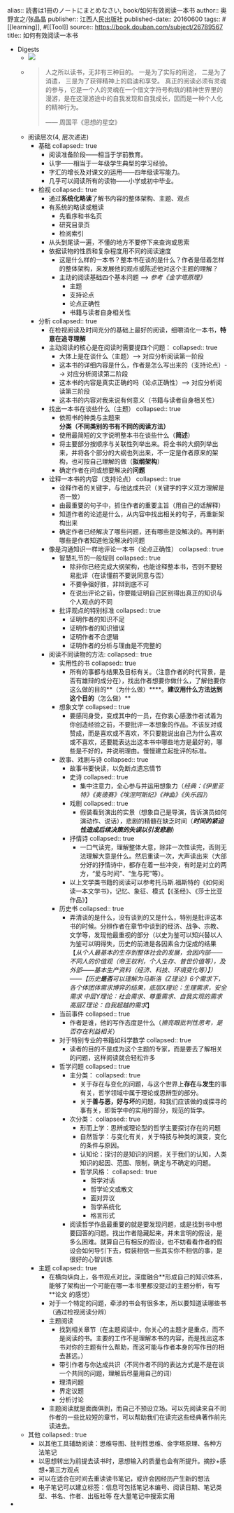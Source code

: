 alias:: 読書は1冊のノートにまとめなさい, book/如何有效阅读一本书
author:: 奥野宣之/张晶晶
publisher:: 江西人民出版社
published-date:: 20160600
tags:: #[[learning]], #[[Tool]]
source:: https://book.douban.com/subject/26789567
title:: 如何有效阅读一本书
- Digests
  - ![](../assets/book/xminds/如何有效阅读一本书.png)
  - > 人之所以读书，无非有三种目的。
    一是为了实际的用途，
    二是为了消遣，
    三是为了获得精神上的启迪和享受。
    真正的阅读必须有灵魂的参与，它是一个人的灵魂在一个借文字符号构筑的精神世界里的漫游，是在这漫游途中的自我发现和自我成长，因而是一种个人化的精神行为。
    >
    >—— 周国平《思想的星空》
  - 阅读层次(4, 层次递进)
    - 基础
      collapsed:: true
      - 阅读准备阶段——相当于学前教育。
      - 认字——相当于一年级学生典型的学习经验。
      - 字汇的增长及对课文的运用——四年级读写能力。
      - 几乎可以阅读所有的读物——小学或初中毕业。
    - 检视
      collapsed:: true
      - 通过**系统化略读**了解书内容的整体架构、主题、观点
      - 有系统的略读或粗读
        - 先看序和书名页
        - 研究目录页
        - 检阅索引
      - 从头到尾读一遍，不懂的地方不要停下来查询或思索
      - 依据读物的性质和复杂程度用不同的阅读速度
        - 这是什么样的一本书？整本书在谈的是什么？作者是借着怎样的整体架构，来发展他的观点或陈述他对这个主题的理解？
        - 主动的阅读基础四个基本问题 --> *参考《金字塔原理》*
          - 主题
          - 支持论点
          - 论点正确性
          - 书籍与读者自身相关性
    - 分析
      collapsed:: true
      - 在检视阅读及时间充分的基础上最好的阅读，细嚼消化一本书，**特意在追寻理解**
      - 主动阅读的核心是在阅读时需要提四个问题：
        collapsed:: true
        - 大体上是在谈什么（主题）--> 对应分析阅读第一阶段
        - 这本书的详细内容是什么，作者是怎么写出来的（支持论点）--> 对应分析阅读第二阶段
        - 这本书的内容是真实正确的吗（论点正确性）--> 对应分析阅读第三阶段
        - 这本书的内容对我来说有何意义（书籍与读者自身相关性）
      - 找出一本书在谈些什么（主题）
        collapsed:: true
        - 依照书的种类与主题来**分类（不同类别的书有不同的阅读方法）**
        - 使用最简短的文字说明整本书在谈些什么（**简述**）
        - 将主要部分按顺序与关联性列举出来。将全书的大纲列举出来，并将各个部分的大纲也列出来，不一定是作者原来的架构，也可按自己理解的做（**拟纲架构**）
        - 确定作者在问或想要解决的**问题**
      - 诠释一本书的内容（支持论点）
        collapsed:: true
        - 诠释作者的关键字，与他达成共识（关键字的字义双方理解是否一致）
        - 由最重要的句子中，抓住作者的重要主旨（用自己的话解释）
        - 知道作者的论述是什么，从内容中找出相关的句子，再重新架构出来
        - 确定作者已经解决了哪些问题，还有哪些是没解决的。再判断哪些是作者知道他没解决的问题
      - 像是沟通知识一样地评论一本书（论点正确性）
        collapsed:: true
        - 智慧礼节的一般规则
          collapsed:: true
          - 除非你已经完成大纲架构，也能诠释整本书，否则不要轻易批评（在读懂前不要说同意与否）
          - 不要争强好胜，非辩到底不可
          - 在说出评论之前，你要能证明自己区别得出真正的知识与个人观点的不同
        - 批评观点的特别标准
          collapsed:: true
          - 证明作者的知识不足
          - 证明作者的知识错误
          - 证明作者不合逻辑
          - 证明作者的分析与理由是不完整的
      - 阅读不同读物的方法:
        collapsed:: true
        - 实用性的书
          collapsed:: true
          - 所有的事都与结果及目标有关。（注意作者的时代背景，是否有雄辩的成分在），找出作者想要你做什么，了解他要你这么做的目的**（为什么做）****。**建议用什么方法达到这个目的**（怎么做）**
        - 想象文学
          collapsed:: true
          - 要感同身受，变成其中的一员，在你衷心感激作者试着为你创造经验之前，不要批评一本想象的作品。不该反对或赞成，而是喜欢或不喜欢，不只要能说出自己为什么喜欢或不喜欢，还要能表达出这本书中哪些地方是最好的，哪些是不好的，并说明理由。慢慢建立起批评的标准。
        - 故事、戏剧与诗
          collapsed:: true
          - 故事书要快读，以免断点遗忘情节
          - 史诗
            collapsed:: true
            - 集中注意力，全心参与并运用想象力（*经典：《伊里亚特》《奥德赛》《埃涅阿斯纪》《神曲》《失乐园》*）
          - 戏剧
            collapsed:: true
            - 假装看到演出的实景（想象自己是导演，告诉演员如何演动作、说话），悲剧的精髓在缺乏时间（***时间的紧迫性造成后续决策的失误以引发悲剧***）
          - 抒情诗
            collapsed:: true
            - 一口气读完，理解整体大意，除非一次性读完，否则无法理解大意是什么。然后重读一次，大声读出来（大部分好的抒情诗中，都存在着一些冲突，有时是对立的两方，“爱与时间”、“生与死”等）。
          - 以上文学类书籍的阅读可以参考托马斯.福斯特的《如何阅读一本文学书》，记忆、象征、模式【《圣经》、《莎士比亚作品》】
        - 历史书
          collapsed:: true
          - 弄清谈的是什么，没有谈到的又是什么，特别是批评这本书的时候。分辨作者在章节中谈到的经济、战争、宗教、文学等，发现他最重视的部分（以史为鉴可以知兴替以人为鉴可以明得失，历史的前进是各因素合力促成的结果【*从个人最基本的生存到整体社会的发展，会因内部——不同人的价值观（帝王权利，个人生存、普世价值等），及外部——基本生产资料（经济、科技、环境变化等）】）——【历史**是否**可以理解为马斯洛《Z理论》6个需求下，各个体团体需求博弈的结果，底层X理论：生理需求，安全需求 中层Y理论：社会需求、尊重需求、自我实现的需求  高层Z理论：自我超越的需求*】
        - 当前事件
          collapsed:: true
          - 作者是谁，他的写作态度是什么（*擦亮眼批判性思考，是否存在利益相关*）
        - 对于特别专业的书籍如科学数学
          collapsed:: true
          - 读者的目的不是成为这个主题的专家，而是要去了解相关的问题，这样阅读就会轻松许多
        - 哲学问题
          collapsed:: true
          - 主分类：
            collapsed:: true
            - 关于存在与变化的问题，与这个世界上**存在**与**发生**的事有关，哲学领域中属于理论或思辨型的部分。
            - 关于**善与恶，好与坏**的问题，和我们应该做的或探寻的事有关，即哲学中的实用的部分，规范的哲学。
          - 次分类：
            collapsed:: true
            - 形而上学：思辨或理论型的哲学主要探讨存在的问题
            - 自然哲学：与变化有关，关于特技与种类的演变，变化的条件与原因。
            - 认知论：探讨的是知识的问题，关于我们的认知，人类知识的起因、范围、限制，确定与不确定的问题。
            - 哲学风格：
              collapsed:: true
              - 哲学对话
              - 哲学论文或散文
              - 面对异议
              - 哲学系统化
              - 格言形式
          - 阅读哲学作品最重要的就是要发现问题，或是找到书中想要回答的问题。找出作者隐藏起来，并未言明的假设，是多么困难。就算自己有相反的假设，也不妨看看作者的假设会如何导引下去，假装相信一些其实你不相信的事，是很好的心智训练
    - 主题
      collapsed:: true
      - 在横向纵向上，各书观点对比，深度融合**形成自己的知识体系，能够了架构出一个可能在哪一本书里都没提过的主题分析，有写 **论文 的感觉）
      - 对于一个特定的问题，牵涉的书会有很多本，所以要知道读哪些书（通过检视阅读分辨）
      - 主题阅读
        - 找到相关章节（在主题阅读中，你关心的主题才是重点，而不是阅读的书。主要的工作不是理解本书的内容，而是找出这本书对你的主题有什么帮助，而这可能与作者本身的写作目的相去甚远。）
        - 带引作者与你达成共识（不同作者不同的表达方式是不是在谈一个共同的问题，理解后尽量用自己的词）
        - 理清问题
        - 界定议题
        - 分析讨论
      - 主题阅读就是面面俱到，而自己不预设立场。可以先阅读来自不同作者的一些比较短的章节，可以帮助我们在读完这些经典著作前先读进去。
  - 其他
    collapsed:: true
    - 以其他工具辅助阅读：思维导图、批判性思维、金字塔原理、各种方法笔记
    - 以思想转出为前提去读书时，思想输入的质量也会有所提升。摘抄+感想+第三方观点
    - 可以在适合在时间去重读读书笔记，或许会因经历产生新的想法
    - 电子笔记可以建立标签：信息可包括笔记本编号、阅读日期、笔记类型、书名、作者、出版社等 在大量笔记中搜索实用
-